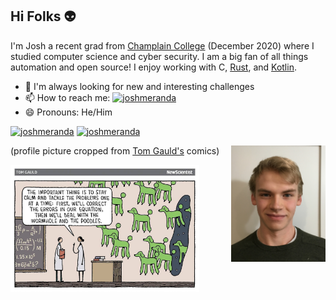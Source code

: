 ## Hi Folks :alien:

<!-- ![joshmeranda](/images/joshmeranda_profile.jpg) -->

I'm Josh a recent grad from [Champlain College](https://www.champlain.edu/) (December 2020) where I studied computer science and cyber security. I am a big fan of all things automation and open source! I enjoy working with C, [Rust](https://www.rust-lang.org/), and [Kotlin](https://kotlinlang.org/).

- 🌱 I'm always looking for new and interesting challenges
- 📫 How to reach me: [![joshmeranda](https://img.shields.io/badge/lable--blue?style=flat&logo=gmail&labelColor=white&color=white&label=joshmeranda@gmail.com)](mailto:joshmeranda@gmail.com)
- 😄 Pronouns: He/Him

[![joshmeranda](https://img.shields.io/badge/lable--blue?style=flat&logo=linkedin&labelColor=blue&color=blue&label=LinkedIn)](https://www.linkedin.com/in/joshua-meranda/)
[![joshmeranda](https://img.shields.io/badge/lable--blue?style=flat&logo=stackoverflow&color=grey&label=StackOverflow)](https://stackoverflow.com/users/11548057/puffin)

<div>
  <div>
    <img src="/images/joshmeranda_profile.jpg" align="right" width="30%"/>
    <p>(profile picture cropped from <a href="https://www.tomgauld.com">Tom Gauld's</a> comics)</p>
  <div>
  <img src="/images/poodle_problem.jpg" align="left" width="60%" />
</div>
